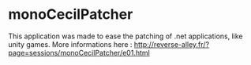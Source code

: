 ﻿# monoCecilPatcher

This application was made to ease the patching of .net applications, like unity games. More informations here :
http://reverse-alley.fr/?page=sessions/monoCecilPatcher/e01.html
